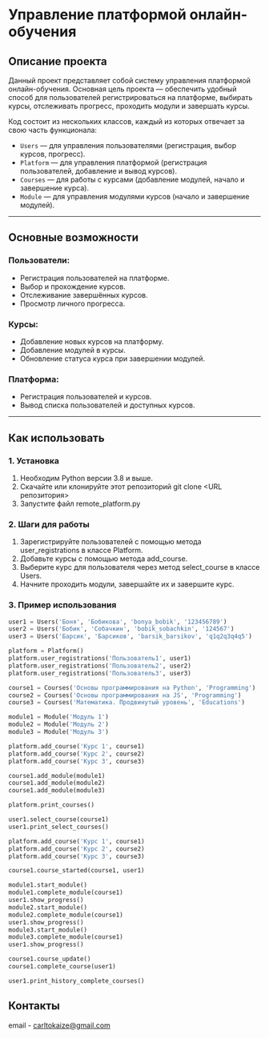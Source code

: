 # Управление платформой онлайн-обучения

## Описание проекта

Данный проект представляет собой систему управления платформой онлайн-обучения. Основная цель проекта — обеспечить удобный способ для пользователей регистрироваться на платформе, выбирать курсы, отслеживать прогресс, проходить модули и завершать курсы.

Код состоит из нескольких классов, каждый из которых отвечает за свою часть функционала:

- `Users` — для управления пользователями (регистрация, выбор курсов, прогресс).
- `Platform` — для управления платформой (регистрация пользователей, добавление и вывод курсов).
- `Courses` — для работы с курсами (добавление модулей, начало и завершение курса).
- `Module` — для управления модулями курсов (начало и завершение модулей).

---

## Основные возможности

### Пользователи:
- Регистрация пользователей на платформе.
- Выбор и прохождение курсов.
- Отслеживание завершённых курсов.
- Просмотр личного прогресса.

### Курсы:
- Добавление новых курсов на платформу.
- Добавление модулей в курсы.
- Обновление статуса курса при завершении модулей.

### Платформа:
- Регистрация пользователей и курсов.
- Вывод списка пользователей и доступных курсов.

---

## Как использовать

### 1. Установка
1. Необходим Python версии 3.8 и выше.
2. Скачайте или клонируйте этот репозиторий
   git clone <URL репозитория>
3. Запустите файл remote_platform.py

### 2. Шаги для работы
1. Зарегистрируйте пользователей с помощью метода user_registrations в классе Platform.
2. Добавьте курсы с помощью метода add_course.
3. Выберите курс для пользователя через метод select_course в классе Users.
4. Начните проходить модули, завершайте их и завершите курс.

### 3. Пример использования
```python
user1 = Users('Боня', 'Бобикова', 'bonya_bobik', '123456789')
user2 = Users('Бобик', 'Собачкин', 'bobik_sobachkin', '124567')
user3 = Users('Барсик', 'Барсиков', 'barsik_barsikov', 'q1q2q3q4q5')

platform = Platform()
platform.user_registrations('Пользователь1', user1)
platform.user_registrations('Пользователь2', user2)
platform.user_registrations('Пользователь3', user3)

course1 = Courses('Основы программирования на Python', 'Programming')
course2 = Courses('Основы программирования на JS', 'Programming')
course3 = Courses('Математика. Продвинутый уровень', 'Educations')

module1 = Module('Модуль 1')
module2 = Module('Модуль 2')
module3 = Module('Модуль 3')

platform.add_course('Курс 1', course1)
platform.add_course('Курс 2', course2)
platform.add_course('Курс 3', course3)

course1.add_module(module1)
course1.add_module(module2)
course1.add_module(module3)

platform.print_courses()

user1.select_course(course1)
user1.print_select_courses()

platform.add_course('Курс 1', course1)
platform.add_course('Курс 2', course2)
platform.add_course('Курс 3', course3)

course1.course_started(course1, user1)

module1.start_module()
module1.complete_module(course1)
user1.show_progress()
module2.start_module()
module2.complete_module(course1)
user1.show_progress()
module3.start_module()
module3.complete_module(course1)
user1.show_progress()

course1.course_update()
course1.complete_course(user1)  

user1.print_history_complete_courses()

```

## Контакты
email - carltokaize@gmail.com
